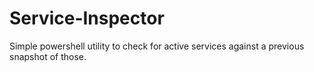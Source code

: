# Service-Inspector
Simple powershell utility to check for active services against a previous snapshot of those. 
